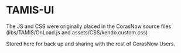 # TAMIS-UI

The JS and CSS were originally placed in the CorasNow source files (libs/TAMIS/OnLoad.js and assets/CSS/kendo.custom.css)

Stored here for back up and sharing with the rest of CorasNow Users.
